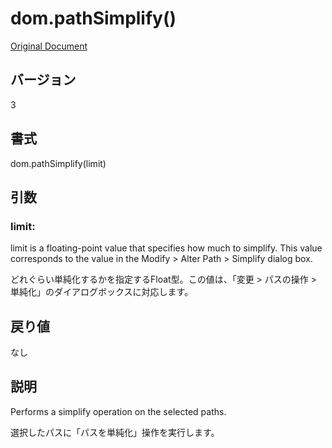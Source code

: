 # dom.pathSimplify()

[Original Document](http://help.adobe.com/en_US/fireworks/cs/extend/WS5b3ccc516d4fbf351e63e3d1183c94856c-7c48.html)

## バージョン

3

## 書式

dom.pathSimplify(limit)

## 引数
     
### limit:

limit is a floating-point value that specifies how much to simplify. This value corresponds to the value in the Modify > Alter Path > Simplify dialog box.

どれぐらい単純化するかを指定するFloat型。この値は、「変更 > パスの操作 > 単純化」のダイアログボックスに対応します。

## 戻り値

なし

## 説明

Performs a simplify operation on the selected paths.

選択したパスに「パスを単純化」操作を実行します。